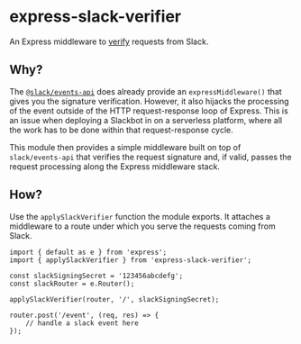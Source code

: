 # express-slack-verifier

An Express middleware to [verify](https://api.slack.com/authentication/verifying-requests-from-slack) requests from Slack.

## Why?

The [`@slack/events-api`](https://slack.dev/node-slack-sdk/events-api) does already provide an `expressMiddleware()` that gives you the signature verification. However, it also hijacks the processing of the event outside of the HTTP request-response loop of Express. This is an issue when deploying a Slackbot in on a serverless platform, where all the work has to be done within that request-response cycle.

This module then provides a simple middleware built on top of `slack/events-api` that verifies the request signature and, if valid, passes the request processing along the Express middleware stack.

## How?

Use the `applySlackVerifier` function the module exports. It attaches a middleware to a route under which you serve the requests coming from Slack.

```nodejs
import { default as e } from 'express';
import { applySlackVerifier } from 'express-slack-verifier';

const slackSigningSecret = '123456abcdefg';
const slackRouter = e.Router();

applySlackVerifier(router, '/', slackSigningSecret);

router.post('/event', (req, res) => {
    // handle a slack event here
});
```
